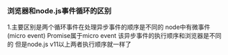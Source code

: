 ### 浏览器和node.js事件循环的区别
1.主要区别是两个循环事件在处理异步事件的顺序是不同的 node中有微事件(micro event) Promise属于micro event 该异步事件的执行顺序和浏览器是不同的 但是node.js v11以上两者执行顺序就一样了